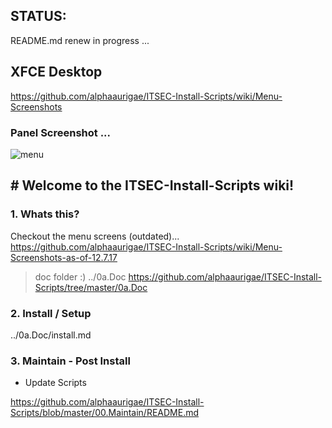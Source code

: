 ## STATUS: 

README.md renew in progress ...

## XFCE Desktop 

https://github.com/alphaaurigae/ITSEC-Install-Scripts/wiki/Menu-Screenshots

### Panel Screenshot ...
![menu](http://i.imgur.com/hUs1wM1.png)

## # Welcome to the ITSEC-Install-Scripts wiki!

### 1. Whats this?

Checkout the menu screens (outdated)...
https://github.com/alphaaurigae/ITSEC-Install-Scripts/wiki/Menu-Screenshots-as-of-12.7.17

>doc folder :)
>../0a.Doc
>https://github.com/alphaaurigae/ITSEC-Install-Scripts/tree/master/0a.Doc

### 2. Install / Setup

../0a.Doc/install.md

### 3. Maintain - Post Install

- Update Scripts

https://github.com/alphaaurigae/ITSEC-Install-Scripts/blob/master/00.Maintain/README.md


